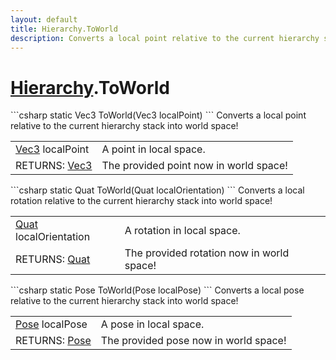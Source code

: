 ```yaml
---
layout: default
title: Hierarchy.ToWorld
description: Converts a local point relative to the current hierarchy stack into world space!
---
```

# [Hierarchy]({{site.url}}/Pages/StereoKit/Hierarchy.html).ToWorld

<div class='signature' markdown='1'>
```csharp
static Vec3 ToWorld(Vec3 localPoint)
```
Converts a local point relative to the current hierarchy
stack into world space!
</div>

|  |  |
|--|--|
|[Vec3]({{site.url}}/Pages/StereoKit/Vec3.html) localPoint|A point in local space.|
|RETURNS: [Vec3]({{site.url}}/Pages/StereoKit/Vec3.html)|The provided point now in world space!|

<div class='signature' markdown='1'>
```csharp
static Quat ToWorld(Quat localOrientation)
```
Converts a local rotation relative to the current
hierarchy stack into world space!
</div>

|  |  |
|--|--|
|[Quat]({{site.url}}/Pages/StereoKit/Quat.html) localOrientation|A rotation in local space.|
|RETURNS: [Quat]({{site.url}}/Pages/StereoKit/Quat.html)|The provided rotation now in world space!|

<div class='signature' markdown='1'>
```csharp
static Pose ToWorld(Pose localPose)
```
Converts a local pose relative to the current
hierarchy stack into world space!
</div>

|  |  |
|--|--|
|[Pose]({{site.url}}/Pages/StereoKit/Pose.html) localPose|A pose in local space.|
|RETURNS: [Pose]({{site.url}}/Pages/StereoKit/Pose.html)|The provided pose now in world space!|




